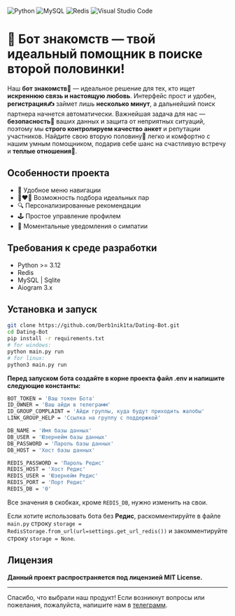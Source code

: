 ![Python](https://img.shields.io/badge/python-3670A0?style=for-the-badge&logo=python&logoColor=ffdd54)  ![MySQL](https://img.shields.io/badge/mysql-4479A1.svg?style=for-the-badge&logo=mysql&logoColor=white)  ![Redis](https://img.shields.io/badge/redis-%23DD0031.svg?style=for-the-badge&logo=redis&logoColor=white)  ![Visual Studio Code](https://img.shields.io/badge/Visual%20Studio%20Code-0078d7.svg?style=for-the-badge&logo=visual-studio-code&logoColor=white)

# 🩵 Бот знакомств — твой идеальный помощник в поиске второй половинки!

Наш **бот знакомств💖** — идеальное решение для тех, кто ищет __искреннюю связь и настоящую любовь__. Интерфейс прост и удобен, **регистрация✍️** займет лишь __несколько минут__, а дальнейший поиск партнера начнется автоматически. Важнейшая задача для нас — **безопасность**🔐 ваших данных и защита от неприятных ситуаций, поэтому мы __строго контролируем качество анкет__ и репутации участников. Найдите свою вторую половину💞 легко и комфортно с нашим умным помощником, подарив себе шанс на счастливую встречу и **теплые отношения**👫.


## Особенности проекта
- 📖 Удобное меню навигации
- 👩‍❤️‍👨 Возможность подбора идеальных пар
- 🔍 Персонализированные рекомендации
- 🕹️ Простое управление профилем
- 🔔 Моментальные уведомления о симпатии


## Требования к среде разработки
- Python >= 3.12
- Redis
- MySQL | Sqlite
- Aiogram 3.x


## Установка и запуск
```bash
git clone https://github.com/Derb1nik1ta/Dating-Bot.git
cd Dating-Bot
pip install -r requirements.txt
# for windows:
python main.py run
# for linux:
python3 main.py run
```

**Перед запуском бота создайте в корне проекта файл .env и напишите следующие константы:**
```bash
BOT_TOKEN = 'Ваш токен Бота'
ID_OWNER = 'Ваш айди в телеграмм'
ID_GROUP_COMPLAINT = 'Айди группы, куда будут приходить жалобы'
LINK_GROUP_HELP = 'Ссылка на группу с поддержкой'

DB_NAME = 'Имя базы данных'
DB_USER = 'Юзернейм базы данных'
DB_PASSWORD = 'Пароль базы данных'
DB_HOST = 'Хост базы данных'

REDIS_PASSWORD = 'Пароль Редис'
REDIS_HOST = 'Хост Редис'
REDIS_USER = 'Юзернейм Редис'
REDIS_PORT = 'Порт Редис'
REDIS_DB = '0'
```
Все значения в скобках, кроме `REDIS_DB`, нужно изменить на свои.

Если хотите использовать бота без **Редис**, раскомментируйте в файле `main.py` строку `storage = RedisStorage.from_url(url=settings.get_url_redis())` и закомментируйте строку `storage = None`.

## Лицензия
**Данный проект распространяется под лицензией MIT License.**

---

Спасибо, что выбрали наш продукт! Если возникнут вопросы или пожелания, пожалуйста, напишите нам в [телеграмм](https://t.me/dfbffc).
